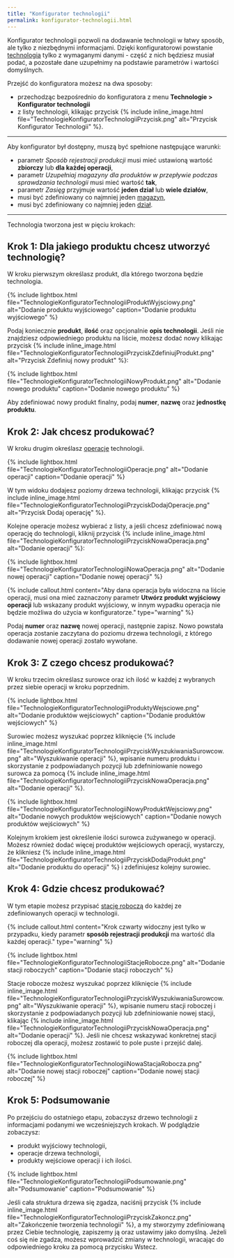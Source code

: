 ```yaml
---
title: "Konfigurator technologii"
permalink: konfigurator-technologii.html
---
```


Konfigurator technologii pozwoli na dodawanie technologii w łatwy sposób, ale tylko z niezbędnymi informacjami. Dzięki konfiguratorowi powstanie [technologia](/technologie-szczegoly) tylko z wymaganymi danymi - część z nich będziesz musiał podać, a pozostałe dane uzupełnimy na podstawie parametrów i wartości domyślnych. 

Przejść do konfiguratora możesz na dwa sposoby:
- przechodząc bezpośrednio do konfiguratora z menu **Technologie > Konfigurator technologii**
- z listy technologii, klikając przycisk {% include inline_image.html file="TechnologieKonfiguratorTechnologiiPrzycisk.png" alt="Przycisk Konfigurator Technologii" %}.

---

Aby konfigurator był dostępny, muszą być spełnione następujące warunki:
- parametr _Sposób rejestracji produkcji_ musi mieć ustawioną wartość **zbiorczy** lub **dla każdej operacji**,
- parametr _Uzupełniaj magazyny dla produktów w przepływie podczas sprawdzania technologii_ musi mieć wartość **tak**,
- parametr _Zasięg_ przyjmuje wartość **jeden dział** lub **wiele działów**,
- musi być zdefiniowany co najmniej jeden [magazyn](/magazyny),
- musi być zdefiniowany co najmniej jeden [dział](/dzialy).

---

Technologia tworzona jest w pięciu krokach:

## Krok 1: Dla jakiego produktu chcesz utworzyć technologię?

W kroku pierwszym określasz produkt, dla którego tworzona będzie technologia.

{% include lightbox.html file="TechnologieKonfiguratorTechnologiiProduktWyjsciowy.png" alt="Dodanie produktu wyjściowego" caption="Dodanie produktu wyjściowego" %}

Podaj koniecznie **produkt**, **ilość** oraz opcjonalnie **opis technologii**. Jeśli nie znajdziesz odpowiedniego produktu na liście, możesz dodać nowy klikając przycisk {% include inline_image.html file="TechnologieKonfiguratorTechnologiiPrzyciskZdefiniujProdukt.png" alt="Przycisk Zdefiniuj nowy produkt" %}:

{% include lightbox.html file="TechnologieKonfiguratorTechnologiiNowyProdukt.png" alt="Dodanie nowego produktu" caption="Dodanie nowego produktu" %}

Aby zdefiniować nowy produkt finalny, podaj **numer**, **nazwę** oraz **jednostkę produktu**.

## Krok 2:  Jak chcesz produkować?

W kroku drugim określasz [operacje](/operacje) technologii.

{% include lightbox.html file="TechnologieKonfiguratorTechnologiiOperacje.png" alt="Dodanie operacji" caption="Dodanie operacji" %}

W tym widoku dodajesz poziomy drzewa technologii, klikając przycisk {% include inline_image.html file="TechnologieKonfiguratorTechnologiiPrzyciskDodajOperacje.png" alt="Przycisk Dodaj operację" %}.

Kolejne operacje możesz wybierać z listy, a jeśli chcesz zdefiniować nową operację do technologii, kliknij przycisk {% include inline_image.html file="TechnologieKonfiguratorTechnologiiPrzyciskNowaOperacja.png" alt="Dodanie operacji" %}:

{% include lightbox.html file="TechnologieKonfiguratorTechnologiiNowaOperacja.png" alt="Dodanie nowej operacji" caption="Dodanie nowej operacji" %}

{% include callout.html content="Aby dana operacja była widoczna na liście operacji, musi ona mieć zaznaczony parametr **Utwórz produkt wyjściowy operacji** lub wskazany produkt wyjściowy, w innym wypadku operacja nie będzie możliwa do użycia w konfiguratorze." type="warning" %}

Podaj **numer** oraz **nazwę** nowej operacji, następnie zapisz. Nowo powstała operacja zostanie zaczytana do poziomu drzewa technologii, z którego dodawanie nowej operacji zostało wywołane.

## Krok 3:  Z czego chcesz produkować?

W kroku trzecim określasz surowce oraz ich ilość w każdej z wybranych przez siebie operacji w kroku poprzednim.

{% include lightbox.html file="TechnologieKonfiguratorTechnologiiProduktyWejsciowe.png" alt="Dodanie produktów wejściowych" caption="Dodanie produktów wejściowych" %}

Surowiec możesz wyszukać poprzez kliknięcie {% include inline_image.html file="TechnologieKonfiguratorTechnologiiPrzyciskWyszukiwaniaSurowcow.png" alt="Wyszukiwanie operacji" %}, wpisanie numeru produktu i skorzystanie z podpowiadanych pozycji lub zdefniniowanie nowego surowca za pomocą {% include inline_image.html file="TechnologieKonfiguratorTechnologiiPrzyciskNowaOperacja.png" alt="Dodanie operacji" %}. 

{% include lightbox.html file="TechnologieKonfiguratorTechnologiiNowyProduktWejsciowy.png" alt="Dodanie nowych produktów wejściowych" caption="Dodanie nowych produktów wejściowych" %}

Kolejnym krokiem jest określenie ilości surowca zużywanego w operacji. Możesz również dodać więcej produktów wejściowych operacji, wystarczy, że klikniesz {% include inline_image.html file="TechnologieKonfiguratorTechnologiiPrzyciskDodajProdukt.png" alt="Dodanie produktu do operacji" %} i zdefiniujesz kolejny surowiec.

## Krok 4:  Gdzie chcesz produkować?

W tym etapie możesz przypisać [stację roboczą](/stacje-robocze) do każdej ze zdefiniowanych operacji w technologii.

{% include callout.html content="Krok czwarty widoczny jest tylko w przypadku, kiedy parametr **sposób rejestracji produkcji** ma wartość dla każdej operacji." type="warning" %}

{% include lightbox.html file="TechnologieKonfiguratorTechnologiiStacjeRobocze.png" alt="Dodanie stacji roboczych" caption="Dodanie stacji roboczych" %}

Stacje robocze możesz wyszukać poprzez kliknięcie {% include inline_image.html file="TechnologieKonfiguratorTechnologiiPrzyciskWyszukiwaniaSurowcow.png" alt="Wyszukiwanie operacji" %}, wpisanie numeru stacji roboczej i skorzystanie z podpowiadanych pozycji lub zdefniniowanie nowej stacji, klikając {% include inline_image.html file="TechnologieKonfiguratorTechnologiiPrzyciskNowaOperacja.png" alt="Dodanie operacji" %}. Jeśli nie chcesz wskazywać konkretnej stacji roboczej dla operacji, możesz zostawić to pole puste i przejść dalej.

{% include lightbox.html file="TechnologieKonfiguratorTechnologiiNowaStacjaRobocza.png" alt="Dodanie nowej stacji roboczej" caption="Dodanie nowej stacji roboczej" %}

## Krok 5:  Podsumowanie

Po przejściu do ostatniego etapu, zobaczysz drzewo technologii z informacjami podanymi we wcześniejszych krokach. W podglądzie zobaczysz:

- produkt wyjściowy technologii,
- operacje drzewa technologii,
- produkty wejściowe operacji i ich ilości.

{% include lightbox.html file="TechnologieKonfiguratorTechnologiiPodsumowanie.png" alt="Podsumowanie" caption="Podsumowanie" %}

Jeśli cała struktura drzewa się zgadza, naciśnij przycisk {% include inline_image.html file="TechnologieKonfiguratorTechnologiiPrzyciskZakoncz.png" alt="Zakończenie tworzenia technologii" %}, a my stworzymy zdefiniowaną przez Ciebie technologię, zapiszemy ją oraz ustawimy jako domyślną. Jeżeli coś się nie zgadza, możesz wprowadzić zmiany w technologii, wracając do odpowiedniego kroku za pomocą przycisku Wstecz.
